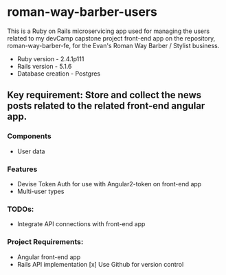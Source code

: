 # roman-way-barber-users

This is a Ruby on Rails microservicing app used for managing the users related to my devCamp capstone project front-end app on the repository, roman-way-barber-fe, for the Evan's Roman Way Barber / Stylist business.

* Ruby version - 2.4.1p111
* Rails version - 5.1.6
* Database creation - Postgres


## Key requirement: Store and collect the news posts related to the related front-end angular app.

### Components
- User data

### Features
- Devise Token Auth for use with Angular2-token on front-end app
- Multi-user types

### TODOs:
- Integrate API connections with front-end app

### Project Requirements:
- Angular front-end app
- Rails API implementation
[x] Use Github for version control